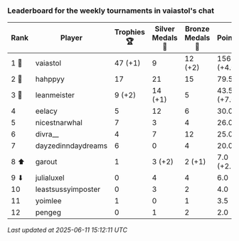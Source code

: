 ### Leaderboard for the weekly tournaments in vaiastol's chat
| Rank | Player | Trophies 🏆 | Silver Medals 🥈 | Bronze Medals 🥉 | Points |
|------|--------|-------------|------------------|------------------|--------|
| 1 🥇 | vaiastol | 47 (+1) | 9 | 12 (+2) | 156.0 (+4.0) |
| 2 🥈 | hahppyy | 17 | 21 | 15 | 79.5 |
| 3 🥉 | leanmeister | 9 (+2) | 14 (+1) | 5 | 43.5 (+7.0) |
| 4 | eelacy | 5 | 12 | 6 | 30.0 |
| 5 | nicestnarwhal | 7 | 3 | 4 | 26.0 |
| 6 | divra__ | 4 | 7 | 12 | 25.0 |
| 7 | dayzedinndaydreams | 6 | 0 | 4 | 20.0 |
| 8 ⬆| garout | 1 | 3 (+2) | 2 (+1) | 7.0 (+2.5) |
| 9 ⬇| julialuxel | 0 | 4 | 4 | 6.0 |
| 10 | leastsussyimposter | 0 | 3 | 2 | 4.0 |
| 11 | yoimlee | 1 | 0 | 1 | 3.5 |
| 12 | pengeg | 0 | 1 | 2 | 2.0 |

_Last updated at 2025-06-11 15:12:11 UTC_